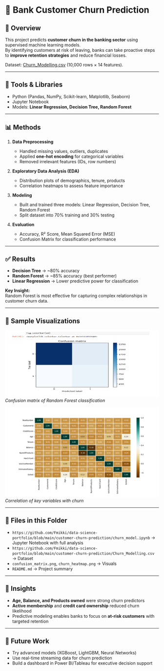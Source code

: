 # 🏦 Bank Customer Churn Prediction

## 📌 Overview
This project predicts **customer churn in the banking sector** using supervised machine learning models.  
By identifying customers at risk of leaving, banks can take proactive steps to **improve retention strategies** and reduce financial losses.

Dataset: [Churn_Modelling.csv](./Churn_Modelling.csv) (10,000 rows × 14 features).  

---

## 🔧 Tools & Libraries
- Python (Pandas, NumPy, Scikit-learn, Matplotlib, Seaborn)  
- Jupyter Notebook  
- Models: **Linear Regression, Decision Tree, Random Forest**  

---

## 📊 Methods
1. **Data Preprocessing**
   - Handled missing values, outliers, duplicates  
   - Applied **one-hot encoding** for categorical variables  
   - Removed irrelevant features (IDs, row numbers)

2. **Exploratory Data Analysis (EDA)**
   - Distribution plots of demographics, tenure, products  
   - Correlation heatmaps to assess feature importance  

3. **Modeling**
   - Built and trained three models: Linear Regression, Decision Tree, Random Forest  
   - Split dataset into 70% training and 30% testing  

4. **Evaluation**
   - Accuracy, R² Score, Mean Squared Error (MSE)  
   - Confusion Matrix for classification performance  

---

## ✅ Results
- **Decision Tree** → ~80% accuracy  
- **Random Forest** → ~85% accuracy (best performer)  
- **Linear Regression** → Lower predictive power for classification  

**Key Insight:**  
Random Forest is most effective for capturing complex relationships in customer churn data.  

---

## 📸 Sample Visualizations
![Confusion Matrix](confusion_matrix.png)  
*Confusion matrix of Random Forest classification*  

![Feature Correlation Heatmap](churn_heatmap.png)  
*Correlation of key variables with churn*  

---

## 🔗 Files in this Folder
- `https://github.com/Fmikki/data-science-portfolio/blob/main/customer-churn-prediction/churn_model.ipynb` → Jupyter Notebook with full analysis  
- `https://github.com/Fmikki/data-science-portfolio/blob/main/customer-churn-prediction/Churn_Modelling.csv` → Dataset  
- `confusion_matrix.png`, `churn_heatmap.png` → Visuals  
- `README.md` → Project summary  

---

## 📖 Insights
- **Age, Balance, and Products owned** were strong churn predictors  
- **Active membership** and **credit card ownership** reduced churn likelihood  
- Predictive modeling enables banks to focus on **at-risk customers** with targeted retention  

---

## 🚀 Future Work
- Try advanced models (XGBoost, LightGBM, Neural Networks)  
- Use real-time streaming data for churn prediction  
- Build a dashboard in Power BI/Tableau for executive decision support  

